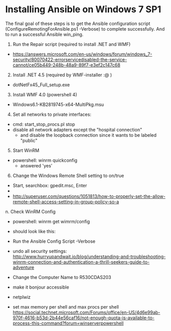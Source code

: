 # Installing Ansible on Windows 7 SP1
The final goal of these steps is to get the Ansible configuration script
(ConfigureRemotingForAnsible.ps1 -Verbose) to complete successfully.  And to
run a successful Ansible win_ping.

1. Run the Repair script (required to install .NET and WMF)
 * https://answers.microsoft.com/en-us/windows/forum/windows_7-security/80070422-errorservicedisabled-the-service-cannot/ce05b449-248b-48a9-89f7-e3ef2c147c68
2. Install .NET 4.5 (required by WMF-installer :@ )
 * dotNetFx45_Full_setup.exe
3. Install WMF 4.0 (powershell 4)
 * Windows6.1-KB2819745-x64-MultiPkg.msu
4. Set all networks to private interfaces:
 * cmd: start_stop_procs.pl stop
 * disable all network adapters except the "hospital connection"
   * and disable the loopback connection since it wants to be labeled "public"
5. Start WinRM
 * powershell: winrm quickconfig
   * answered 'yes'
6. Change the Windows Remote Shell setting to on/true
 * Start, searchbox: gpedit.msc, Enter
 * 
 * http://superuser.com/questions/1051813/how-to-properly-set-the-allow-remote-shell-access-setting-in-group-policy-so-a

n. Check WinRM Config
 * powershell: winrm get wimrm/config
 * should look like this:

 * Run the Ansible Config Script -Verbose
 * undo all security settings:
 http://www.hurryupandwait.io/blog/understanding-and-troubleshooting-winrm-connection-and-authentication-a-thrill-seekers-guide-to-adventure
 * Change the Computer Name to R530CDAS203
 * make it bonjour accessible
 * netplwiz
 * set max memory per shell and max procs per shell 
  https://social.technet.microsoft.com/Forums/office/en-US/4d6e99ab-970f-4616-b53d-2b44e56caf16/not-enough-quota-is-available-to-process-this-command?forum=winserverpowershell

